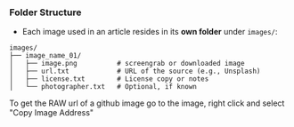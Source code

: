 
### Folder Structure

- Each image used in an article resides in its **own folder** under `images/`:

```
images/
├── image_name_01/
│   ├── image.png          # screengrab or downloaded image
│   ├── url.txt            # URL of the source (e.g., Unsplash)
│   ├── license.txt        # License copy or notes
│   └── photographer.txt   # Optional, if known
```
To get the RAW url of a github image go to the image, right click and select "Copy Image Address"